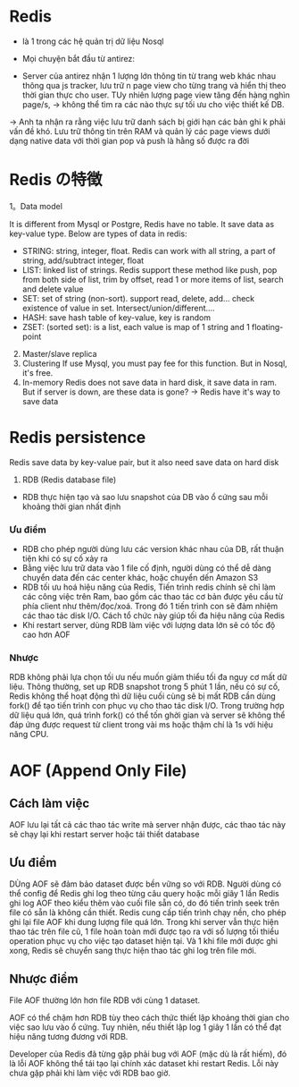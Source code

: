 # Redis 
- là 1 trong các hệ quản trị dữ liệu Nosql

- Mọi chuyện bắt đầu từ antirez:
- Server của antirez nhận 1 lượng lớn thông tin từ trang web khác nhau thông qua js tracker, lưu trữ n page view cho từng trang và hiển thị theo thời gian thực cho user. TUy nhiên lượng page view tăng đến hàng nghìn page/s, -> không thể tìm ra các nào thực sự tối ưu cho việc thiết kế DB.

-> Anh ta nhận ra rằng việc lưu trữ danh sách bị giới hạn các bản ghi k phải vấn đề khó. Lưu trữ thông tin trên RAM và quản lý các page views dưới dạng native data với thời gian pop và push là hằng số được ra đời


# Redis の特徴
1。Data model

It is different from Mysql or Postgre, Redis have no table. It save data as key-value type.
Below are types of data in redis:
- STRING: string, integer, float. Redis can work with all string, a part of string, add/subtract integer, float
- LIST: linked list of strings. Redis support these method like push, pop from both side of list, trim by offset, read 1 or more items of list, search and delete value
- SET: set of string (non-sort). support read, delete, add... check existence of value in set. Intersect/union/different....
- HASH: save hash table of key-value, key is random
- ZSET: (sorted set): is a list, each value is map of 1 string and 1 floating-point

2. Master/slave replica
3. Clustering
If use Mysql, you must pay fee for this function. But in Nosql, it's free. 
4. In-memory
Redis does not save data in hard disk, it save data in ram.
But if server is down, are these data is gone?
-> Redis have it's way to save data 

# Redis persistence
Redis save data by key-value pair, but it also need save data on hard disk
1. RDB (Redis database file)
- RDB thực hiện tạo và sao lưu snapshot của DB vào ổ cứng sau mỗi khoảng thời gian nhất định 

### Ưu điểm 
- RDB cho phép người dùng lưu các version khác nhau của DB, rất thuận tiện khi có sự cố xảy ra
- Bằng việc lưu trữ data vào 1 file cố định, người dùng có thể dễ dàng chuyển data đến các center khác, hoặc chuyển dến Amazon S3
- RDB tối ưu hoá hiệu năng của Redis, Tiến trình redis chính sẽ chỉ làm các công việc trên Ram, bao gồm các thao tác cơ bản được yêu cầu từ phía client như thêm/đọc/xoá. Trong đó 1 tiến trình con sẽ đảm nhiệm các thao tác disk I/O. Cách tổ chức này giúp tối đa hiệu năng của Redis
- Khi restart server, dùng RDB làm việc với lượng data lớn sẽ có tốc độ cao hơn AOF
### Nhược 
RDB không phải lựa chọn tối ưu nếu muốn giảm thiểu tối đa nguy cơ mất dữ liệu. Thông thường, set up RDB snapshot trong 5 phút 1 lần, nếu có sự cố, Redis không thể hoạt động thì dữ liệu cuối cùng sẽ bị mất 
RDB cần dùng fork() để tạo tiến trình con phục vụ cho thao tác disk I/O. Trong trường hợp dữ liệu quá lớn, quá trình fork() có thể tốn ghời gian và server sẽ không thể đáp ứng được request từ client trong vài ms hoặc thậm chí là 1s với hiệu năng CPU.

# AOF (Append Only File)
## Cách làm việc 
AOF lưu lại tất cả các thao tác write mà server nhận được, các thao tác này sẽ chạy lại khi restart server hoặc tái thiết database

## Ưu điểm 
DÙng AOF sẽ đảm bảo dataset được bền vững so với RDB. Người dùng có thể config để Redis ghi log theo từng câu query hoặc mỗi giây 1 lần 
Redis ghi log AOF theo kiểu thêm vào cuối file sẵn có, do đó tiến trình seek trên file có sẵn là không cần thiết. 
Redis cung cấp tiến trình chạy nền, cho phép ghi lại file AOF khi dung lượng file quá lớn. Trong khi server vẫn thực hiện thao tác trên file cũ, 1 file hoàn toàn mới được tạo ra với số lượng tối thiểu operation phục vụ cho việc tạo dataset hiện tại. Và 1 khi file mới được ghi xong, Redis sẽ chuyển sang thực hiện thao tác ghi log trên file mới.

## Nhược điểm

File AOF thường lớn hơn file RDB với cùng 1 dataset.

AOF có thể chậm hơn RDB tùy theo cách thức thiết lập khoảng thời gian cho việc sao lưu vào ổ cứng. Tuy nhiên, nếu thiết lập log 1 giây 1 lần có thể đạt hiệu năng tương đương với RDB.

Developer của Redis đã từng gặp phải bug với AOF (mặc dù là rất hiếm), đó là lỗi AOF không thể tái tạo lại chính xác dataset khi restart Redis. Lỗi này chưa gặp phải khi làm việc với RDB bao giờ.

